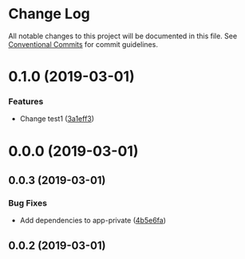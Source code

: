 # Change Log

All notable changes to this project will be documented in this file.
See [Conventional Commits](https://conventionalcommits.org) for commit guidelines.

# 0.1.0 (2019-03-01)


### Features

* Change test1 ([3a1eff3](https://github.com/takakobem/lerna-test/commit/3a1eff3))



# 0.0.0 (2019-03-01)



## 0.0.3 (2019-03-01)


### Bug Fixes

* Add dependencies to app-private ([4b5e6fa](https://github.com/takakobem/lerna-test/commit/4b5e6fa))



## 0.0.2 (2019-03-01)
